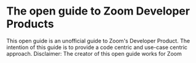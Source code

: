 The open guide to Zoom Developer Products
=========================================

This open guide is an unofficial guide to Zoom's Developer Product. The intention of this guide is to provide a code centric and use-case centric approach. 
Disclaimer: The creator of this open guide works for Zoom
